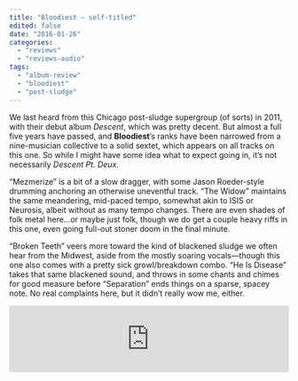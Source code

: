 ```yaml
---
title: "Bloodiest – self-titled"
edited: false
date: "2016-01-26"
categories:
  - "reviews"
  - "reviews-audio"
tags:
  - "album-review"
  - "bloodiest"
  - "post-sludge"
---
```


We last heard from this Chicago post-sludge supergroup (of sorts) in 2011, with their debut album _Descent_, which was pretty decent. But almost a full five years have passed, and **Bloodiest**’s ranks have been narrowed from a nine-musician collective to a solid sextet, which appears on all tracks on this one. So while I might have some idea what to expect going in, it’s not necessarily _Descent Pt. Deux_.

“Mezmerize” is a bit of a slow dragger, with some Jason Roeder-style drumming anchoring an otherwise uneventful track. “The Widow” maintains the same meandering, mid-paced tempo, somewhat akin to ISIS or Neurosis, albeit without as many tempo changes. There are even shades of folk metal here…or maybe just folk, though we do get a couple heavy riffs in this one, even going full-out stoner doom in the final minute.

“Broken Teeth” veers more toward the kind of blackened sludge we often hear from the Midwest, aside from the mostly soaring vocals—though this one also comes with a pretty sick growl/breakdown combo. “He Is Disease” takes that same blackened sound, and throws in some chants and chimes for good measure before “Separation” ends things on a sparse, spacey note. No real complaints here, but it didn’t really wow me, either.

<iframe style="border: 0; width: 100%; height: 120px;" src="https://bandcamp.com/EmbeddedPlayer/album=1126197115/size=large/bgcol=ffffff/linkcol=0687f5/tracklist=false/artwork=small/transparent=true/" seamless=""><a href="http://bloodiestband.bandcamp.com/album/bloodiest">Bloodiest by Bloodiest</a></iframe>
